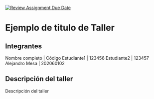 [![Review Assignment Due Date](https://classroom.github.com/assets/deadline-readme-button-22041afd0340ce965d47ae6ef1cefeee28c7c493a6346c4f15d667ab976d596c.svg)](https://classroom.github.com/a/agiyKqJx)
# Ejemplo de titulo de Taller

## Integrantes

Nombre completo | Código
Estudiante1 | 123456
Estudiante2 | 123457
Alejandro Mesa | 202060102

## Descripción del taller

Descripción del taller
